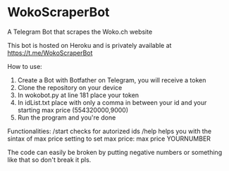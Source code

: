 # WokoScraperBot
A Telegram Bot that scrapes the Woko.ch website

This bot is hosted on Heroku and is privately available at https://t.me/WokoScraperBot

How to use:
1. Create a Bot with Botfather on Telegram, you will receive a token
2. Clone the repository on your device
3. In wokobot.py at line 181 place your token
4. In idList.txt place with only a comma in between your id and your starting max price (554320000,9000)
5. Run the program and you're done

Functionalities:
/start checks for autorized ids
/help helps you with the sintax of max price setting
to set max price: max price YOURNUMBER

The code can easily be broken by putting negative numbers or something like that so don't break it pls.
